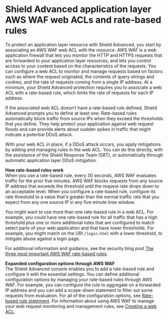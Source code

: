 # Shield Advanced application layer AWS WAF web ACLs and rate\-based rules<a name="ddos-app-layer-web-ACL-and-rbr"></a>

To protect an application layer resource with Shield Advanced, you start by associating an AWS WAF web ACL with the resource\. AWS WAF is a web application firewall that lets you monitor the HTTP and HTTPS requests that are forwarded to your application layer resources, and lets you control access to your content based on the characteristics of the requests\. You can configure a web ACL to monitor and manage requests based on factors such as where the request originated, the contents of query strings and cookies, and the rate of requests coming from a single IP address\. At a minimum, your Shield Advanced protection requires you to associate a web ACL with a rate\-based rule, which limits the rate of requests for each IP address\. 

If the associated web ACL doesn't have a rate\-based rule defined, Shield Advanced prompts you to define at least one\. Rate\-based rules automatically block traffic from source IPs when they exceed the thresholds that you define\. They help protect your application against web request floods and can provide alerts about sudden spikes in traffic that might indicate a potential DDoS attack\. 

With your web ACL in place, if a DDoS attack occurs, you apply mitigations by adding and managing rules in the web ACL\. You can do this directly, with the assistance of the Shield Response Team \(SRT\), or automatically through automatic application layer DDoS mitigation\. 

**How rate\-based rules work**  
When you use a rate\-based rule, every 30 seconds, AWS WAF evaluates traffic for the prior five minutes\. AWS WAF blocks requests from any source IP address that exceeds the threshold until the request rate drops down to an acceptable level\. When you configure a rate\-based rule, configure its rate threshold to a value that's greater than the normal traffic rate that you expect from any one source IP in any five minute time window\. 

You might want to use more than one rate\-based rule in a web ACL\. For example, you could have one rate\-based rule for all traffic that has a high threshold plus one or more additional rules that are configured to match select parts of your web application and that have lower thresholds\. For example, you might match on the URI `/login.html` with a lower threshold, to mitigate abuse against a login page\. 

For additional information and guidance, see the security blog post [The three most important AWS WAF rate\-based rules](http://aws.amazon.com/blogs/security/three-most-important-aws-waf-rate-based-rules/)\.

**Expanded configuration options through AWS WAF**  
The Shield Advanced console enables you to add a rate\-based rule and configure it with the essential settings\. You can define additional configuration options by managing your rate\-based rules through AWS WAF\. For example, you can configure the rule to aggregate on a forwarded IP address and you can add a scope\-down statement to filter out some requests from evaluation\. For all of the configuration options, see [Rate\-based rule statement](waf-rule-statement-type-rate-based.md)\. For information about using AWS WAF to manage your web request monitoring and management rules, see [Creating a web ACL](web-acl-creating.md)\. 